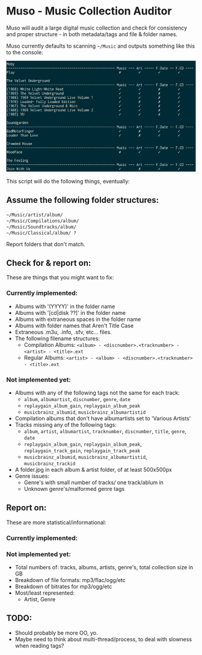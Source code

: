 # Muso - Music Collection Auditor

Muso will audit a large digital music collection and check for consistency and proper structure - in both metadata/tags and file & folder names.

Muso currently defaults to scanning `~/Music` and outputs something like this to the console:

![Currently looks something like this](./docs/images/Screenshot%20-%2013-04-11%20-%2005:57:15%20PM.png)

This script will do the following things, eventually:

## Assume the following folder structures:

	~/Music/artist/album/
	~/Music/Compilations/album/
	~/Music/Soundtracks/album/
	~/Music/Classical/album/ ?


Report folders that don't match.

## Check for & report on:

These are things that you might want to fix:

### Currently implemented:

* Albums with '(YYYY)' in the folder name
* Albums with '[cd|disk ??]' in the folder name
* Albums with extraneous spaces in the folder name
* Albums with folder names that Aren't Title Case
* Extraneous .m3u, .info, .sfv, etc... files.
* The following filename structures:
	* Compilation Albums: `<album> - <discnumber>.<tracknumber> - <artist> - <title>.ext`
	* Regular Albums:     `<artist> - <album> - <discnumber>.<tracknumber> - <title>.ext`

### Not implemented yet:

* Albums with any of the following tags not the same for each track:
	* `album`, `albumartist`, `discnumber`, `genre`, `date`
	* `replaygain_album_gain`, `replaygain_album_peak`
	* `musicbrainz_albumid`, `musicbrainz_albumartistid`
* Compilation albums that don't have albumartists set to 'Various Artists'
* Tracks missing any of the following tags:
	* `album`, `artist`, `albumartist`, `tracknumber`, `discnumber`, `title`, `genre`, `date`
	* `replaygain_album_gain`, `replaygain_album_peak`, `replaygain_track_gain`, `replaygain_track_peak`
	* `musicbrainz_albumid`, `musicbrainz_albumartistid`, `musicbrainz_trackid`
* A folder.jpg in each album & artist folder, of at least 500x500px
* Genre issues:
	* Genre's with small number of tracks/ one track/ablum in
	* Unknown genre's/malformed genre tags

## Report on:

These are more statistical/informational:

### Currently implemented:

### Not implemented yet:

* Total numbers of: tracks, albums, artists, genre's, total collection size in GB
* Breakdown of file formats: mp3/flac/ogg/etc
* Breakdown of bitrates for mp3/ogg/etc
* Most/least represented:
	* Artist, Genre

## TODO:

* Should probably be more OO, yo.
* Maybe need to think about multi-thread/process, to deal with slowness when reading tags?